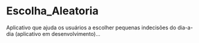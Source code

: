 # Escolha_Aleatoria
Aplicativo que ajuda os usuários a escolher pequenas indecisões do dia-a-dia (aplicativo em desenvolvimento)...
